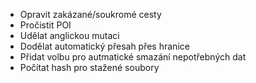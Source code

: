 * Opravit zakázané/soukromé cesty
* Pročistit POI
* Udělat anglickou mutaci
* Dodělat automatický přesah přes hranice
* Přidat volbu pro autmatické smazání nepotřebných dat
* Počítat hash pro stažené soubory